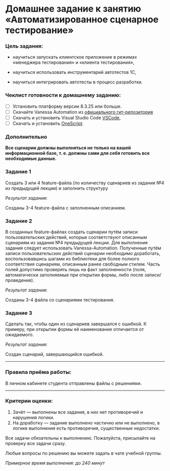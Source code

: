 # Домашнее задание к занятию «Автоматизированное сценарное тестирование»


### Цель задания:

* научиться запускать клиентское приложение в режимах «менеджера тестирования» и «клиента тестирования»,

* научиться использовать инструментарий автотестов 1С,

* научиться интегрировать автотесты в процесс разработки.

### Чеклист готовности к домашнему заданию:

- [ ] Установить платформу версии 8.3.25 или больше.
- [ ] Скачайте Vanessa Automation из [официального гит-репозитория](https://pr-mex.github.io/vanessa-automation/dev/)
- [ ] Скачать и установить Visual Studio Code [VSCode](https://code.visualstudio.com/download),
- [ ] Скачать и установить [OneScript](https://oscript.io/downloads).

### Дополнительно

**Все сценарии должны выполняться не только на вашей информационной базе, т. е. должны сами для себя готовить все необходимые данные.**

### Задание 1

Создать 3 или 4 feature-файла (по количеству сценариев из задания №4 из предыдущей лекции) и заполнить структуру 



*Результат задания:*

Созданы 3-4 feature-файла с заполненным описанием.

### Задание 2

В созданных feature-файлах создать сценарии путём записи пользовательских действий, которые соответствуют описанным сценариям из задания №4 предыдущей лекции.
Для выполнения задания следует использовать Vanessa-Automation. Полученные путём записи пользовательских действий сценарии необходимо доработать, воспользовавшись шагами из библиотеки для более полного соответствия сценариям, описанным ранее свободным стилем. Часть полей допустимо проверять лишь на факт заполненности (поля, автоматически заполняемые при открытии формы, либо после записи/проведения).

*Результат задания:*

Созданы 3-4 файла со сценариями тестирования.


### Задание 3

Сделать так, чтобы один из сценариев завершался с ошибкой. К примеру, при открытии формы её наименование отличается от ожидаемого.

*Результат задания:*

Создан сценарий, завершающийся ошибкой.

------

### Правила приёма работы:

В личном кабинете студента отправлены файлы с решениями.

------

### Критерии оценки:

1. Зачёт — выполнены все задания, в них нет противоречий и нарушения логики. 
2. На доработку — задание выполнено частично или не выполнено, в логике выполнения есть противоречия, существенные недостатки.


Все задачи обязательны к выполнению. Пожалуйста, присылайте на проверку все задачи сразу.

Любые вопросы по решению вы можете задать в чате учебной группы.

*Примерное время выполнения: до 240 минут*


